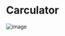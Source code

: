 # Carculator
![image](https://github.com/user-attachments/assets/278bd6f3-309d-41ac-8d17-3152f7129e32)
